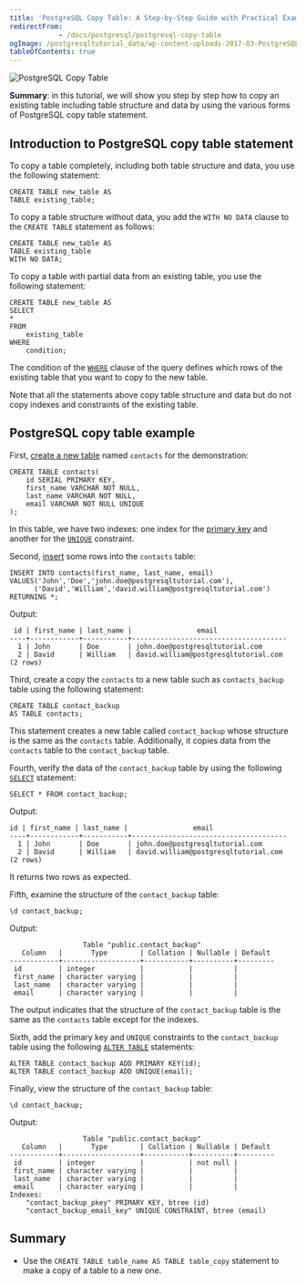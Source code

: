 ```yaml
---
title: 'PostgreSQL Copy Table: A Step-by-Step Guide with Practical Examples'
redirectFrom: 
            - /docs/postgresql/postgresql-copy-table
ogImage: /postgresqltutorial_data/wp-content-uploads-2017-03-PostgreSQL-Copy-Table-300x260.png
tableOfContents: true
---
```



![PostgreSQL Copy Table](/postgresqltutorial_data/wp-content-uploads-2017-03-PostgreSQL-Copy-Table-300x260.png)

**Summary**: in this tutorial, we will show you step by step how to copy an existing table including table structure and data by using the various forms of PostgreSQL copy table statement.

## Introduction to PostgreSQL copy table statement

To copy a table completely, including both table structure and data, you use the following statement:

```
CREATE TABLE new_table AS
TABLE existing_table;
```

To copy a table structure without data, you add the `WITH NO DATA` clause to the `CREATE TABLE` statement as follows:

```
CREATE TABLE new_table AS
TABLE existing_table
WITH NO DATA;
```

To copy a table with partial data from an existing table, you use the following statement:

```
CREATE TABLE new_table AS
SELECT
*
FROM
    existing_table
WHERE
    condition;
```

The condition of the [`WHERE`](/docs/postgresql/postgresql-where) clause of the query defines which rows of the existing table that you want to copy to the new table.

Note that all the statements above copy table structure and data but do not copy indexes and constraints of the existing table.

## PostgreSQL copy table example

First, [create a new table](/docs/postgresql/postgresql-create-table) named `contacts` for the demonstration:

```
CREATE TABLE contacts(
    id SERIAL PRIMARY KEY,
    first_name VARCHAR NOT NULL,
    last_name VARCHAR NOT NULL,
    email VARCHAR NOT NULL UNIQUE
);
```

In this table, we have two indexes: one index for the [primary key](/docs/postgresql/postgresql-primary-key) and another for the [`UNIQUE`](/docs/postgresql/postgresql-tutorial/postgresql-unique-constraint) constraint.

Second, [insert](/docs/postgresql/postgresql-insert) some rows into the `contacts` table:

```
INSERT INTO contacts(first_name, last_name, email)
VALUES('John','Doe','john.doe@postgresqltutorial.com'),
      ('David','William','david.william@postgresqltutorial.com')
RETURNING *;
```

Output:

```
 id | first_name | last_name |                email
----+------------+-----------+--------------------------------------
  1 | John       | Doe       | john.doe@postgresqltutorial.com
  2 | David      | William   | david.william@postgresqltutorial.com
(2 rows)
```

Third, create a copy the `contacts` to a new table such as `contacts_backup` table using the following statement:

```
CREATE TABLE contact_backup
AS TABLE contacts;
```

This statement creates a new table called `contact_backup` whose structure is the same as the `contacts` table. Additionally, it copies data from the `contacts` table to the `contact_backup` table.

Fourth, verify the data of the `contact_backup` table by using the following [`SELECT`](/docs/postgresql/postgresql-select) statement:

```
SELECT * FROM contact_backup;
```

Output:

```
id | first_name | last_name |                email
----+------------+-----------+--------------------------------------
  1 | John       | Doe       | john.doe@postgresqltutorial.com
  2 | David      | William   | david.william@postgresqltutorial.com
(2 rows)
```

It returns two rows as expected.

Fifth, examine the structure of the `contact_backup` table:

```
\d contact_backup;
```

Output:

```
                  Table "public.contact_backup"
   Column   |       Type        | Collation | Nullable | Default
------------+-------------------+-----------+----------+---------
 id         | integer           |           |          |
 first_name | character varying |           |          |
 last_name  | character varying |           |          |
 email      | character varying |           |          |
```

The output indicates that the structure of the `contact_backup` table is the same as the `contacts` table except for the indexes.

Sixth, add the primary key and `UNIQUE` constraints to the `contact_backup` table using the following [`ALTER TABLE`](/docs/postgresql/postgresql-alter-table) statements:

```
ALTER TABLE contact_backup ADD PRIMARY KEY(id);
ALTER TABLE contact_backup ADD UNIQUE(email);
```

Finally, view the structure of the `contact_backup` table:

```
\d contact_backup;
```

Output:

```
                  Table "public.contact_backup"
   Column   |       Type        | Collation | Nullable | Default
------------+-------------------+-----------+----------+---------
 id         | integer           |           | not null |
 first_name | character varying |           |          |
 last_name  | character varying |           |          |
 email      | character varying |           |          |
Indexes:
    "contact_backup_pkey" PRIMARY KEY, btree (id)
    "contact_backup_email_key" UNIQUE CONSTRAINT, btree (email)
```

## Summary

- Use the `CREATE TABLE table_name AS TABLE table_copy` statement to make a copy of a table to a new one.
